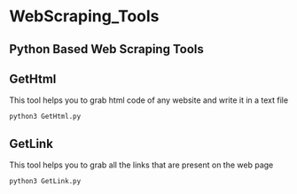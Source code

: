 # WebScraping_Tools
Python Based Web Scraping Tools
---
## GetHtml
This tool helps you to grab html code of any website and write it in a text file

`python3 GetHtml.py`


## GetLink
This tool helps you to grab all the links that are present on the web page

`python3 GetLink.py`
